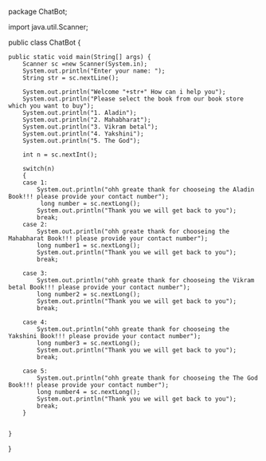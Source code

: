 package ChatBot;

import java.util.Scanner;

public class ChatBot {

	public static void main(String[] args) {
		Scanner sc =new Scanner(System.in);
		System.out.println("Enter your name: ");
		String str = sc.nextLine();
		
		System.out.println("Welcome "+str+" How can i help you");
		System.out.println("Please select the book from our book store which you want to buy");
		System.out.println("1. Aladin");
		System.out.println("2. Mahabharat");
		System.out.println("3. Vikram betal");
		System.out.println("4. Yakshini");
		System.out.println("5. The God");
		
		int n = sc.nextInt();
		
		switch(n)
		{
		case 1:
			System.out.println("ohh greate thank for chooseing the Aladin Book!!! please provide your contact number");
			 long number = sc.nextLong();
			System.out.println("Thank you we will get back to you");
			break;
		case 2:
			System.out.println("ohh greate thank for chooseing the Mahabharat Book!!! please provide your contact number");
			long number1 = sc.nextLong();
			System.out.println("Thank you we will get back to you");
			break;
			
		case 3:
			System.out.println("ohh greate thank for chooseing the Vikram betal Book!!! please provide your contact number");
			long number2 = sc.nextLong();
			System.out.println("Thank you we will get back to you");
			break;
			
		case 4:
			System.out.println("ohh greate thank for chooseing the Yakshini Book!!! please provide your contact number");
			long number3 = sc.nextLong();
			System.out.println("Thank you we will get back to you");
			break;
			
		case 5:
			System.out.println("ohh greate thank for chooseing the The God Book!!! please provide your contact number");
			long number4 = sc.nextLong();
			System.out.println("Thank you we will get back to you");
			break;
		}
		

	}

}
